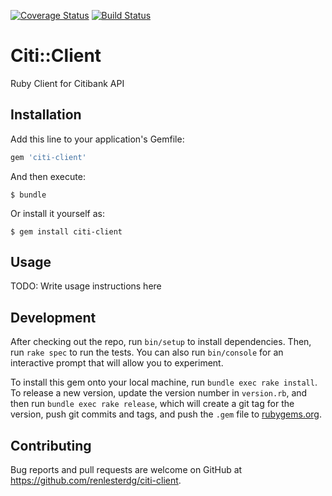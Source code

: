 [![Coverage Status](https://coveralls.io/repos/github/renlesterdg/citi-client/badge.svg?branch=master)](https://coveralls.io/github/renlesterdg/citi-client?branch=master) [![Build Status](https://travis-ci.org/renlesterdg/citi-client.svg?branch=master)](https://travis-ci.org/renlesterdg/citi-client)

# Citi::Client

Ruby Client for Citibank API

## Installation

Add this line to your application's Gemfile:

```ruby
gem 'citi-client'
```

And then execute:

    $ bundle

Or install it yourself as:

    $ gem install citi-client

## Usage

TODO: Write usage instructions here

## Development

After checking out the repo, run `bin/setup` to install dependencies. Then, run `rake spec` to run the tests. You can also run `bin/console` for an interactive prompt that will allow you to experiment.

To install this gem onto your local machine, run `bundle exec rake install`. To release a new version, update the version number in `version.rb`, and then run `bundle exec rake release`, which will create a git tag for the version, push git commits and tags, and push the `.gem` file to [rubygems.org](https://rubygems.org).

## Contributing

Bug reports and pull requests are welcome on GitHub at https://github.com/renlesterdg/citi-client.
